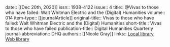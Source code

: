 date:: [[Dec 20th, 2020]]
issn:: 1938-4122
issue:: 4
title:: @Vivas to those who have failed: Walt Whitman Electric and the (Digital) Humanities
volume:: 014
item-type:: [[journalArticle]]
original-title:: Vivas to those who have failed: Walt Whitman Electric and the (Digital) Humanities
short-title:: Vivas to those who have failed
publication-title:: Digital Humanities Quarterly
journal-abbreviation:: DHQ
authors:: [[Nicole Gray]]
links:: [Local library](zotero://select/groups/2386895/items/QQ6RPNNG), [Web library](https://www.zotero.org/groups/2386895/items/QQ6RPNNG)
